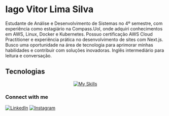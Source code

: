 # Iago Vitor Lima Silva

Estudante de Análise e Desenvolvimento de Sistemas no 4º semestre, com experiência como estagiário na Compass.Uol, onde adquiri conhecimentos em AWS, Linux, Docker e Kubernetes. Possuo certificação AWS Cloud Practitioner e experiência prática no desenvolvimento de sites com Next.js. Busco uma oportunidade na área de tecnologia para aprimorar minhas habilidades e contribuir com soluções inovadoras. Inglês intermediário para leitura e conversação.

## Tecnologias

<div align="center">

[![My Skills](https://skillicons.dev/icons?i=aws,kubernetes,docker)](https://skillicons.dev)

</div>

### Connect with me

[![LinkedIn](https://img.shields.io/badge/-LinkedIn-000?style=for-the-badge&logo=linkedin)](https://www.linkedin.com/in/iagovls/)
[![Instagram](https://img.shields.io/badge/-Instagram-000?style=for-the-badge&logo=instagram)](https://www.instagram.com/iagovls/)
